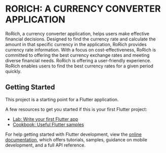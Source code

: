 # RORICH: A CURRENCY CONVERTER APPLICATION 

RoRich, a currency converter application, helps users make effective financial decisions. Designed to find the currency rate and calculate the amount in that specific currency in the application, RoRich provides currency rate information. With a focus on cost-effectiveness, RoRich is committed to offering the best currency exchange rates and meeting diverse financial needs. RoRich is offering a user-friendly experience. RoRich enables users to find the best currency rates for a given period quickly. 

## Getting Started

This project is a starting point for a Flutter application.

A few resources to get you started if this is your first Flutter project:

- [Lab: Write your first Flutter app](https://docs.flutter.dev/get-started/codelab)
- [Cookbook: Useful Flutter samples](https://docs.flutter.dev/cookbook)

For help getting started with Flutter development, view the
[online documentation](https://docs.flutter.dev/), which offers tutorials,
samples, guidance on mobile development, and a full API reference.
